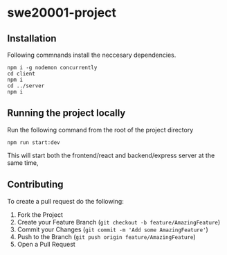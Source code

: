 # swe20001-project

## Installation
Following commnands install the neccesary dependencies.
```
npm i -g nodemon concurrently
cd client 
npm i
cd ../server
npm i
```
## Running the project locally
Run the following command from the root of the project directory
```
npm run start:dev
```
This will start both the frontend/react and backend/express server at the same time,

## Contributing
To create a pull request do the following:

1. Fork the Project
2. Create your Feature Branch (`git checkout -b feature/AmazingFeature`)
3. Commit your Changes (`git commit -m 'Add some AmazingFeature'`)
4. Push to the Branch (`git push origin feature/AmazingFeature`)
5. Open a Pull Request
